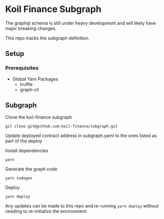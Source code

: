 # Koil Finance Subgraph

The graphql schema is still under heavy development and will likely have major breaking changes.

This repo tracks the subgraph definition.

## Setup

### Prerequisites

- Global Yarn Packages
    - truffle
    - graph-cli

## Subgraph

Clone the koil-finance subgraph

```
git clone git@github.com:koil-finance/subgraph.git
```

Update deployed contract address in subgraph.yaml to the ones listed as part of the deploy

Install dependencies

```
yarn
```

Generate the graph code

```
yarn codegen
```

Deploy

```
yarn deploy
```

Any updates can be made to this repo and re-running `yarn deploy` without needing to re-initialize the environment.